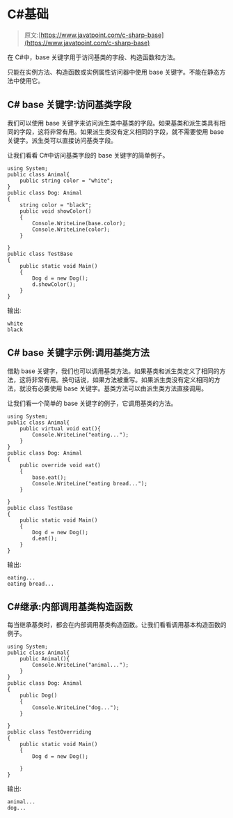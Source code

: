 # C#基础

> 原文:[https://www.javatpoint.com/c-sharp-base](https://www.javatpoint.com/c-sharp-base)

在 C#中，base 关键字用于访问基类的字段、构造函数和方法。

只能在实例方法、构造函数或实例属性访问器中使用 base 关键字。不能在静态方法中使用它。

## C# base 关键字:访问基类字段

我们可以使用 base 关键字来访问派生类中基类的字段。如果基类和派生类具有相同的字段，这将非常有用。如果派生类没有定义相同的字段，就不需要使用 base 关键字。派生类可以直接访问基类字段。

让我们看看 C#中访问基类字段的 base 关键字的简单例子。

```
using System;
public class Animal{
    public string color = "white";
}
public class Dog: Animal
{
    string color = "black";
    public void showColor()
    {
        Console.WriteLine(base.color);
        Console.WriteLine(color);
    }

}
public class TestBase
{
    public static void Main()
    {
        Dog d = new Dog();
        d.showColor();
    }
}

```

输出:

```
white
black

```

## C# base 关键字示例:调用基类方法

借助 base 关键字，我们也可以调用基类方法。如果基类和派生类定义了相同的方法，这将非常有用。换句话说，如果方法被重写。如果派生类没有定义相同的方法，就没有必要使用 base 关键字。基类方法可以由派生类方法直接调用。

让我们看一个简单的 base 关键字的例子，它调用基类的方法。

```
using System;
public class Animal{
    public virtual void eat(){
        Console.WriteLine("eating...");
    }
}
public class Dog: Animal
{
    public override void eat()
    {
        base.eat();
        Console.WriteLine("eating bread...");
    }

}
public class TestBase
{
    public static void Main()
    {
        Dog d = new Dog();
        d.eat();
    }
}

```

输出:

```
eating...
eating bread...

```

## C#继承:内部调用基类构造函数

每当继承基类时，都会在内部调用基类构造函数。让我们看看调用基本构造函数的例子。

```
using System;
public class Animal{
    public Animal(){
        Console.WriteLine("animal...");
    }
}
public class Dog: Animal
{
    public Dog()
    {
        Console.WriteLine("dog...");
    }

}
public class TestOverriding
{
    public static void Main()
    {
        Dog d = new Dog();

    }
}

```

输出:

```
animal...
dog...

```